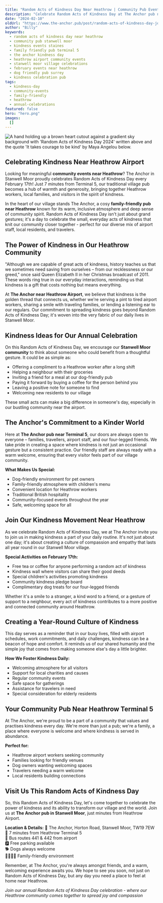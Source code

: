 ```yaml
---
title: "Random Acts of Kindness Day Near Heathrow | Community Pub Events"
description: "Celebrate Random Acts of Kindness Day at The Anchor pub near Heathrow. Join our annual community celebration in Stanwell Moor on February 17th. Perfect for families, Heathrow workers, and locals to spread kindness together. Just 7 minutes from Terminal 5."
date: "2024-02-10"
oldUrl: "https://www.the-anchor.pub/post/random-acts-of-kindness-day-join-our-village-celeb"
author: "Billy"
keywords:
  - random acts of kindness day near heathrow
  - community pub stanwell moor
  - kindness events staines
  - family friendly pub terminal 5
  - the anchor kindness day
  - heathrow airport community events
  - stanwell moor village celebrations
  - february events near heathrow
  - dog friendly pub surrey
  - kindness celebration pub
tags:
  - kindness-day
  - community-events
  - family-friendly
  - heathrow
  - annual-celebrations
featured: false
hero: "hero.png"
images:
  []
---
```


![A hand holding up a brown heart cutout against a gradient sky background with 'Random Acts of Kindness Day 2024' written above and the quote 'It takes courage to be kind' by Maya Angelou below.](/content/blog/random-acts-of-kindness-day-join-our-village-celeb/hero.png)

## Celebrating Kindness Near Heathrow Airport

Looking for meaningful **community events near Heathrow**? The Anchor in Stanwell Moor proudly celebrates Random Acts of Kindness Day every February 17th! Just 7 minutes from Terminal 5, our traditional village pub becomes a hub of warmth and generosity, bringing together Heathrow workers, local families, and visitors in the spirit of kindness.

In the heart of our village stands The Anchor, a cosy **family-friendly pub near Heathrow** known for its warm, inclusive atmosphere and deep sense of community spirit. Random Acts of Kindness Day isn't just about grand gestures; it's a day to celebrate the small, everyday acts of kindness that knit our community closer together - perfect for our diverse mix of airport staff, local residents, and travelers.

## The Power of Kindness in Our Heathrow Community

"Although we are capable of great acts of kindness, history teaches us that we sometimes need saving from ourselves – from our recklessness or our greed," once said Queen Elizabeth II in her Christmas broadcast of 2011. These words ring true in our everyday interactions, reminding us that kindness is a gift that costs nothing but means everything. 

At **The Anchor near Heathrow Airport**, we believe that kindness is the golden thread that connects us, whether we're serving a pint to tired airport workers, sharing a smile with traveling families, or lending a listening ear to our regulars. Our commitment to spreading kindness goes beyond Random Acts of Kindness Day; it's woven into the very fabric of our daily lives in Stanwell Moor.

## Kindness Ideas for Our Annual Celebration

On this Random Acts of Kindness Day, we encourage our **Stanwell Moor community** to think about someone who could benefit from a thoughtful gesture. It could be as simple as:

- Offering a compliment to a Heathrow worker after a long shift
- Helping a neighbour with their groceries
- Inviting a friend for a meal at our dog-friendly pub
- Paying it forward by buying a coffee for the person behind you
- Leaving a positive note for someone to find
- Welcoming new residents to our village

These small acts can make a big difference in someone's day, especially in our bustling community near the airport.

## The Anchor's Commitment to a Kinder World

Here at **The Anchor pub near Terminal 5**, our doors are always open to everyone – families, travellers, airport staff, and our four-legged friends. We take pride in creating a space where kindness is not just an occasional gesture but a consistent practice. Our friendly staff are always ready with a warm welcome, ensuring that every visitor feels part of our village community.

**What Makes Us Special:**
- Dog-friendly environment for pet owners
- Family-friendly atmosphere with children's menu
- Convenient location for Heathrow workers
- Traditional British hospitality
- Community-focused events throughout the year
- Safe, welcoming space for all

## Join Our Kindness Movement Near Heathrow

As we celebrate Random Acts of Kindness Day, we at The Anchor invite you to join us in making kindness a part of your daily routine. It's not just about one day; it's about creating a culture of compassion and empathy that lasts all year round in our Stanwell Moor village.

**Special Activities on February 17th:**
- Free tea or coffee for anyone performing a random act of kindness
- Kindness wall where visitors can share their good deeds
- Special children's activities promoting kindness
- Community kindness pledge board
- Complimentary dog treats for our four-legged friends

Whether it's a smile to a stranger, a kind word to a friend, or a gesture of support to a neighbour, every act of kindness contributes to a more positive and connected community around Heathrow.

## Creating a Year-Round Culture of Kindness

This day serves as a reminder that in our busy lives, filled with airport schedules, work commitments, and daily challenges, kindness can be a beacon of hope and comfort. It reminds us of our shared humanity and the simple joy that comes from making someone else's day a little brighter.

**How We Foster Kindness Daily:**
- Welcoming atmosphere for all visitors
- Support for local charities and causes
- Regular community events
- Safe space for gatherings
- Assistance for travelers in need
- Special consideration for elderly residents

## Your Community Pub Near Heathrow Terminal 5

At The Anchor, we're proud to be a part of a community that values and practises kindness every day. We're more than just a pub; we're a family, a place where everyone is welcome and where kindness is served in abundance. 

**Perfect for:**
- Heathrow airport workers seeking community
- Families looking for friendly venues
- Dog owners wanting welcoming spaces
- Travelers needing a warm welcome
- Local residents building connections

## Visit Us This Random Acts of Kindness Day

So, this Random Acts of Kindness Day, let's come together to celebrate the power of kindness and its ability to transform our village and the world. Join us at **The Anchor pub in Stanwell Moor**, just minutes from Heathrow Airport.

**Location & Details:**
📍 The Anchor, Horton Road, Stanwell Moor, TW19 7EW  
🚗 7 minutes from Heathrow Terminal 5  
🚌 Bus routes 441 & 442 from airport  
🅿️ Free parking available  
🐕 Dogs always welcome  
👨‍👩‍👧‍👦 Family-friendly environment  

Remember, at The Anchor, you're always amongst friends, and a warm, welcoming experience awaits you. We hope to see you soon, not just on Random Acts of Kindness Day, but any day you need a place to feel at home near Heathrow.

*Join our annual Random Acts of Kindness Day celebration - where our Heathrow community comes together to spread joy and compassion*